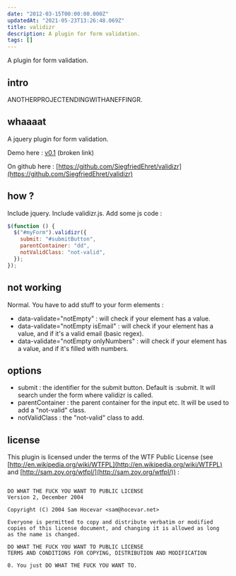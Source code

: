 ```yaml
---
date: "2012-03-15T00:00:00.000Z"
updatedAt: "2021-05-23T13:26:48.069Z"
title: validizr
description: A plugin for form validation.
tags: []
---
```


A plugin for form validation.

## intro

ANOTHERPROJECTENDINGWITHANEFFINGR.

## whaaaat

A jquery plugin for form validation.

Demo here : [v0.1](http://dev.federalbureauofinhumanity.org/validizr/v0.1/demo/) (broken link)

On github here : [https://github.com/SiegfriedEhret/validizr](https://github.com/SiegfriedEhret/validizr)

## how ?

Include jquery.
Include validizr.js.
Add some js code :

```javascript
$(function () {
  $("#myForm").validizr({
    submit: "#submitButton",
    parentContainer: "dd",
    notValidClass: "not-valid",
  });
});
```

## not working

Normal. You have to add stuff to your form elements :

- data-validate="notEmpty" : will check if your element has a value.
- data-validate="notEmpty isEmail" : will check if your element has a value, and if it's a valid email (basic regex).
- data-validate="notEmpty onlyNumbers" : will check if your element has a value, and if it's filled with numbers.

## options

- submit : the identifier for the submit button. Default is :submit. It will search under the form where validizr is called.
- parentContainer : the parent container for the input etc. It will be used to add a "not-valid" class.
- notValidClass : the "not-valid" class to add.

## license

This plugin is licensed under the terms of the WTF Public License (see [http://en.wikipedia.org/wiki/WTFPL](http://en.wikipedia.org/wiki/WTFPL) and [http://sam.zoy.org/wtfpl/](http://sam.zoy.org/wtfpl/)) :

```text

DO WHAT THE FUCK YOU WANT TO PUBLIC LICENSE
Version 2, December 2004

Copyright (C) 2004 Sam Hocevar <sam@hocevar.net>

Everyone is permitted to copy and distribute verbatim or modified
copies of this license document, and changing it is allowed as long
as the name is changed.

DO WHAT THE FUCK YOU WANT TO PUBLIC LICENSE
TERMS AND CONDITIONS FOR COPYING, DISTRIBUTION AND MODIFICATION

0. You just DO WHAT THE FUCK YOU WANT TO.
```
